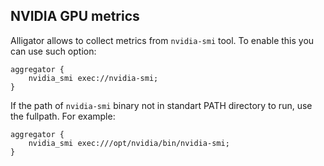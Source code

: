 ## NVIDIA GPU metrics

Alligator allows to collect metrics from `nvidia-smi` tool. To enable this you can use such option:
```
aggregator {
    nvidia_smi exec://nvidia-smi;
}
```

If the path of `nvidia-smi` binary not in standart PATH directory to run, use the fullpath. For example:
```
aggregator {
    nvidia_smi exec:///opt/nvidia/bin/nvidia-smi;
}
```
